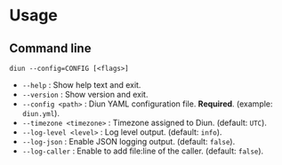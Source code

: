 # Usage

## Command line

`diun --config=CONFIG [<flags>]`

* `--help` : Show help text and exit.
* `--version` : Show version and exit.
* `--config <path>` : Diun YAML configuration file. **Required**. (example: `diun.yml`).
* `--timezone <timezone>` : Timezone assigned to Diun. (default: `UTC`).
* `--log-level <level>` : Log level output. (default: `info`).
* `--log-json` : Enable JSON logging output. (default: `false`).
* `--log-caller` : Enable to add file:line of the caller. (default: `false`).
